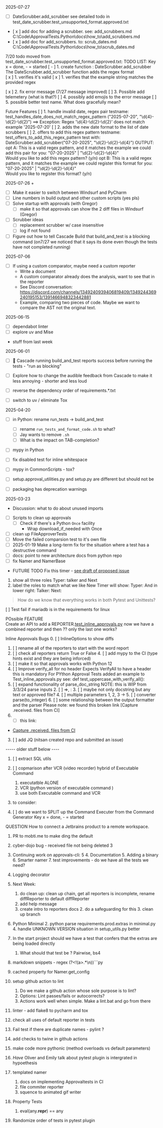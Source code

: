 2025-07-27
- [ ] DateScrubber.add_scrubber
see detailed todo in test_date_scrubber.test_unsupported_format.approved.txt
- [ x ] add doc for adding a scrubber. see: add_scrubbers.md C:\Code\ApprovalTests.Python\docs\how_to\add_scrubbers.md    
- [ x ] add doc for add_scrubbers. to: scrub_dates.md C:\Code\ApprovalTests.Python\docs\how_to\scrub_dates.md

7/20 todo moved from test_date_scrubber.test_unsupported_format.approved.txt:
TODO LIST:
Key x = done, - = started
[ - ] 1. create function : DateScrubber.add_scrubber The DateScrubber.add_scrubber function adds the regex format  
    [ x ] 1. verifies it's valid
    [ x ] 1. verifies that the example string matches the provided regex

[ x ] 2. fix error message (7/27 message improved)
[ ] 3. Possible add telemetery (what is that?)
[ ] 4. possibly add emojis to the error message
[ ] 5. possible better test name. 
What does gracefully mean?

Future Features
    [ ] 1. handle invalid date, regex pair
    testname: test_handles_date_does_not_match_regex_pattern
    ("2025-07-20", "\\d{4}-\\d{2}-\\d{2}")  ==> Exception: Regex '\\d{4}-\\d{2}-\\d{2}' does not match example '2025-07-20'
    [ ] 2. adds the new date format to the list of date scrubbers
         [ ] 2. offers to add this regex pattern
         testname:  test_offers_to_add_this_regex_pattern
    test with:  DateScrubber.add_scrubber("07-20-2025", "\\d{2}-\\d{2}-\\d{4}")
  OUTPUT:
  opt A: 
    This is a valid regex pattern, and it matches the example
    we could add this pair for you:
    "07-20-2025"  |  "\\d{2}-\\d{2}-\\d{4}"  
    Would you like to add this regex pattern? (y/n)
  opt B:
    This is a valid regex pattern, and it matches the example
    we could register this format for you:
    "07-20-2025"  |  "\\d{2}-\\d{2}-\\d{4}"  
    Would you like to register this format? (y/n)


2025-07-26 + 
- [ ] Make it easier to switch between Windsurf and PyCharm
- [ ] Line numbers in build output and other custom scripts (yes pls)   
- [ ] Solve startup with approvals (with Gregor)
   - [ ] make it so that approvals can show the 2 diff files in Windsurf (Gregor)
- [ ] Scrubber ideas
   - [ ] replacement scrubber w/ case insensitive
   - [ ] log if not found
- [ ] Figure out how to tell Cascade Build that build_and_test is a blocking command (on7/27 we noticed that it says its done even though the tests have not completed running)

2025-07-06
- [ ] If using a custom comparator, maybe need a custom reporter
   - Write a document
   - A custom comparator already does the analysis, want to see that in the reporter
   - See Discord conversation: https://discord.com/channels/1349240939406819409/1349244369240195153/1391466948323442881
   - Example, comparing two pieces of code. Maybe we want to compare the AST not the original text.


2025-06-15
- [ ] dependabot linter
- [ ] explore uv and Mise
- stuff from last week

2025-06-01
- [ ] 🐜 Cascade running build_and_test reports success before running the tests - "run as blocking"
- [ ] Explore how to change the audible feedback from Cascade to make it less annoying - shorter and less loud
- [ ] reverse the dependency order of requirements.*.txt
- [ ] switch to uv / eliminate Tox 


2025-04-20
- [ ] in Python: rename run_tests -> build_and_test
    - [ ] rename `run_tests_and_format_code.sh` to what?
    - [ ] Jay wants to remove `.sh`
    - [ ] What is the impact on TAB-completion?
- [ ] mypy in Python
- [ ] fix disabled test for inline whitespace
- [ ] mypy in CommonScripts - tox?
- [ ] setup.approval_utilities.py and setup.py are different but should not be
- [ ] packaging has deprecation warnings
 
 
2025-03-23 
  - Discussion: what to do about unused imports
   
- [ ] Scripts to clean up approvals
     - [ ] Check if there's a Python `Once` facility
       - Wrap download_if_needed with Once
- [ ] clean up FileApproverTests
- [ ] Move the failed comparsion test to it's own file
- [ ] 2025-01-19 Make a long-term fix for the situation where a test has a destructive command
- [ ] docs: point to new architecture docs from python repo
- [ ] fix Namer and NamerBase

- FUTURE TODO
Fix this timer - [see draft of proposed issue](https://docs.google.com/document/d/1avKRVobADSIxXiwRQt0o3Ohawvdbbo4UDlWtyRYhuRo/edit?usp=sharing)
1) show all three roles
Typer: talker and Next
2) label the roles to match what we like
New Timer will show: 
Typer: <typer name>
And in lower right:
Talker: <talker name>
Next: <name of next person>


> How do we know that everything works in both Pytest and Unittests?
> 
[ ] Test fail if mariadb is in the requirements for linux

POssible FEATURE  
Create an API to add a REPORTER.[test_inline_approvals.py](tests%2Ftest_inline_approvals.p[ok.approved.txt](ok.approved.txt)y)
    now we have a combined reporter  and then ?? only the last one works? 

Inline Approvals Bugs
0. [ ] InlineOptions to show diffs
1. [ ] rename all of the reporters to start with the word report
2. [ ] check all reporters return True or False
    4. [ ] add mypy to the CI (type hints exist and they are being inforced)
3. [ ] make it so that approvals works with Python 12
4. [ ] Improve verify_all for no header
        Expects VerifyAll to have a header
        this is mandatory For PYthon Approval Tests
        added an example to Test_inline_approvals.py
        see: def test_uppercase_with_verify_all():
5. [ ] expand functionality of parse_doc_string     NOTE: this is WIP from 3/3/24 parse inputs
   2. [ ] =>, :
      3. [ ] maybe not only docstring but any text or approved file?
   4. [ ] multiple parameters 1, 2, 3 -> 
   5. [ ] converter parse(to_integer)
   6. [ ] some relationship between the output formatter and the parser
      Please note: we found this broken link [Capture .received. files from CI]
8.   * [ ]  this link: 
   * [Capture .received. files from CI](https://github.com/approvals/ApprovalTests.Java/blob/master/approvaltests/docs/explanations/how_to/CaptureFilesFromCI.md)
  


3. [ ] add JQ (nitsan created repo and submitted an issue)

-----  older stuff below ----
   1. [ ] extract SQL utils

7. [ ] copmarison after VCR (video recorder) hybrid of Executable Command 
   1. executatble ALONE
   2. VCR (python version of executable command )
   3. use both Executable command and VCR
8. to consider:
9. [ ] do we want to SPLIT up the Command Executer from the Command Generator 
Key x = done, - = started


QUESTION
How to connect a Jetbrains product to a remote workspace.
1. PR to mobti.me to make ding the default
1. cyber-dojo bug - received file not being deleted 3
3. Continuing work on approvals-cli: 5
   4. Documentation
   5. Adding a binary
   6. Smarter namer
   7. test improvements - do we have all the tests we need?
3. Logging decorator



6. Next Week:
   1. do clean up:
   clean up chain, 
   get all reporters is incomplete, 
   rename diffReporter to default diffReporter
   2. add help message
   3. create intro to reporters docs
      2. do a safeguarding for this
      3. clean up branch
7. Python Minimal 
   2. python parse requirements.prod.extras in minimal.py
   4. handle UNKNOWN VERSION situation in setup_utils.py better
8. In the start project should we have a test that confers that the extras are being loaded directly 
   1. What should that test be ? Pairwise, bs4
9. markdown snippets - regex (?<!(a>.*\n))```py
10. cached property for Namer.get_config 
11. setup github action to lint
    1. Do we make a github action whose sole purpose is to lint? 
    2. Options: Lint passes/fails or autocorrects? 
    3. Actions work well when simple. Make a lint.bat and go from there
12. linter - add flake8 to pycharm and tox
13. check all uses of default reporter in tests
14. Fail test if there are duplicate names - pylint ?
15. add checks to twine in github actions
16. make code more pythonic (method overloads vs default parameters)
17. _Have_ Oliver and Emily talk about pytest plugin is intergrated in hypoethesis
18. templated namer
    1. docs on implementing Approvaltests in CI
    2. file commiter reporter
    3. squence to animated gif writer
19. Property Tests
    1. eval(any.__repr__) == any

1. Randomize order of tests in pytest plugin
